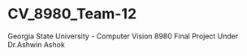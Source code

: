 # CV_8980_Team-12
Georgia State University - Computer Vision 8980 Final Project Under Dr.Ashwin Ashok
